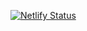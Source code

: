 [![Netlify Status](https://api.netlify.com/api/v1/badges/1160568f-6841-4993-a960-93707144b890/deploy-status)](https://app.netlify.com/sites/datascience-avec-r/deploys)
